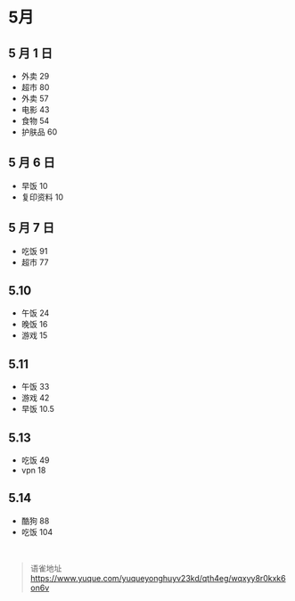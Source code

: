# 5月
## 5 月 1 日

- 外卖 29
- 超市 80
- 外卖 57
- 电影 43
- 食物 54
- 护肤品 60

## 5 月 6 日

- 早饭 10
- 复印资料 10

## 5 月 7 日

- 吃饭 91
- 超市 77

## 5.10

- 午饭 24
- 晚饭 16
- 游戏 15

## 5.11

- 午饭 33
- 游戏 42
- 早饭 10.5

## 5.13

- 吃饭 49
- vpn 18

## 5.14

- 酷狗 88
- 吃饭 104

<br>
  
> 语雀地址 https://www.yuque.com/yuqueyonghuyv23kd/qth4eg/wqxyy8r0kxk6on6v